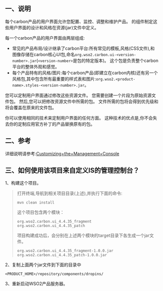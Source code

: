 ## 一、说明

每个carbon产品的用户界面允许您配置、监控、调整和维护产品。 的组件制定这些用户界面的设计和风格在资源(jar)文件中定义。

每一个carbon产品的用户界面由两层组成:

- 常见的产品布局/设计继承了carbon平台:所有常见的模板,风格(CSS文件),和图像存储在carbon核心UI包,命名`org.wso2.carbon.ui-<version-number>.jar`(`<version-number>`是包的特定版本)。 这个包是负责整个carbon平台的整体外观和感觉。
- 每个产品特有的风格/图片:每个carbon产品(即建立在carbon内核)还有另一个风格包,其中包含所有最重要的样式表和图片:`org.wso2.<product-name>.styles-<version-number>.jar`。

您可以定制用户界面通过修改这些资源文件。 您需要创建一个片段为原始资源文件包。 然后,您可以把修改资源文件中所需的包。 文件所需的包将会得到优先级和将会覆盖在原来的文件包。

你可以使用相同的技术来定制用户界面的任何方面。 这种技术的优点是,你不会失去你的定制应用官方补丁的产品替换原有的包。

## 二、参考

详细说明请参考:[Customizing+the+Management+Console](https://docs.wso2.com/display/ADMIN44x/Customizing+the+Management+Console)

## 三、如何使用该项目来自定义IS的管理控制台？

1、构建这个项目。

> 打开终端,导航到相关项目目录(上述),并执行下面的命令:
>
> ```
> mvn clean install
> ```
>
> 这个项目包含两个模块：
>
> ```
> org.wso2.carbon.ui_4.4.35_fragment
> org.wso2.carbon.ui_4.4.35_patch
> ```
>
> 项目构建成功后，会分别在上述两个模块的target目录下各生成一个jar文件。
>
> ```
> org.wso2.carbon.ui_4.4.35_fragment-1.0.0.jar
> org.wso2.carbon.ui_4.4.35_patch-1.0.0.jar
> ```

2、复制上面两个jar文件到下面的目录中

```
<PRODUCT_HOME>/repository/components/dropins/
```

3、重新启动WSO2产品服务器。

